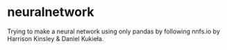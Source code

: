# neuralnetwork
Trying to make a neural network using only pandas by following nnfs.io by Harrison Kinsley & Daniel Kukieła.

